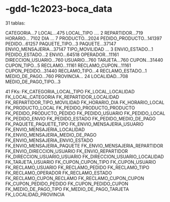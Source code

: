 # -gdd-1c2023-boca_data
31 tablas:

CATEGORIA...7
LOCAL...475
LOCAL_TIPO .... 2
REPARTIDOR...719
HORARIO... 7102
DIA ... 7
PRODUCTO...2024
PEDIDO_PRODUCTO...141397
PEDIDO...61257
PAQUETE_TIPO...3
PAQUETE...37147
ENVIO_MENSAJERIA...37147
TIPO_MOVILIDAD ... 3
ENVIO_ESTADO...1
PEDIDO_ESTADO...2
ENVIO...64518
OPERADOR...11161
DIRECCION_USUARIO...760
USUARIO...760
TARJETA...760
CUPON...31440
CUPON_TIPO...5
RECLAMO...11161
RECLAMO_CUPON...11161
CUPON_PEDIDO...31440
RECLAMO_TIPO...4
RECLAMO_ESTADO...1
MEDIO_DE_PAGO...760
PROVINCIA... 24
LOCALIDAD...708
MEDIO_DE_PAGO_TIPO...3

41 FKs:
FK_CATEGORIA_LOCAL_TIPO
FK_LOCAL_LOCALIDAD
FK_LOCAL_CATEGORIA
FK_REPARTIDOR_LOCALIDAD
FK_REPARTIDOR_TIPO_MOVILIDAD
FK_HORARIO_DIA
FK_HORARIO_LOCAL
FK_PRODUCTO_LOCAL
FK_PEDIDO_PRODUCTO_PRODUCTO
FK_PEDIDO_PRODUCTO_PEDIDO
FK_PEDIDO_USUARIO
FK_PEDIDO_LOCAL
FK_PEDIDO_ENVIO
FK_PEDIDO_ESTADO
FK_PEDIDO_MEDIO_DE_PAGO
FK_PAQUETE_PAQUETE_TIPO
FK_ENVIO_MENSAJERIA_USUARIO
FK_ENVIO_MENSAJERIA_LOCALIDAD
FK_ENVIO_MENSAJERIA_MEDIO_DE_PAGO
FK_ENVIO_MENSAJERIA_ENVIO_ESTADO
FK_ENVIO_MENSAJERIA_PAQUETE
FK_ENVIO_MENSAJERIA_REPARTIDOR
FK_ENVIO_DIRECCION_USUARIO
FK_ENVIO_REPARTIDOR
FK_DIRECCION_USUARIO_USUARIO
FK_DIRECCION_USUARIO_LOCALIDAD
FK_TARJETA_USUARIO
FK_CUPON_CUPON_TIPO
FK_CUPON_USUARIO
FK_RECLAMO_USUARIO
FK_RECLAMO_PEDIDO
FK_RECLAMO_TIPO
FK_RECLAMO_OPERADOR
FK_RECLAMO_ESTADO
FK_RECLAMO_CUPON_RECLAMO
FK_RECLAMO_CUPON_CUPON
FK_CUPON_PEDIDO_PEDIDO
FK_CUPON_PEDIDO_CUPON
FK_MEDIO_DE_PAGO_TIPO
FK_MEDIO_DE_PAGO_TARJETA
FK_LOCALIDAD_PROVINCIA